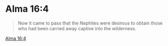 # Alma 16:4

> Now it came to pass that the Nephites were desirous to obtain those who had been carried away captive into the wilderness.

[Alma 16:4](https://www.churchofjesuschrist.org/study/scriptures/bofm/alma/16?lang=eng&id=p4#p4)


